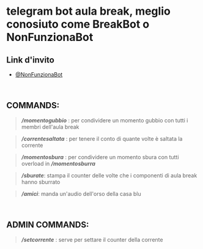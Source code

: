 # telegram bot aula break, meglio conosiuto come **BreakBot** o **NonFunzionaBot**

## Link d'invito

- [@NonFunzionaBot](https://t.me/NonFunonziaBot)

<br>

## COMMANDS:

> ***/momentogubbio*** : per condividere un momento gubbio con tutti i membri dell'aula break

> ***/correntesaltata*** : per tenere il conto di  quante volte è saltata la corrente

> ***/momentosbura*** : per condividere un momento sbura con tutti
> overload in ***/momentosburra***

> ***/sburate***: stampa il counter delle volte che i componenti di aula break hanno sburrato

> ***/amici***: manda un'audio dell'orso della casa blu 


<br>

## ADMIN COMMANDS:

> ***/setcorrente*** : serve per settare il counter della corrente
